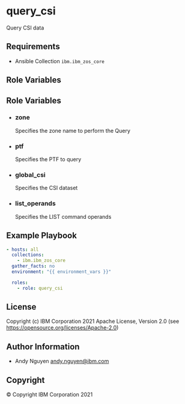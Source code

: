 query_csi
=========

Query CSI data

Requirements
------------

- Ansible Collection `ibm.ibm_zos_core`

Role Variables
--------------
Role Variables
--------------

- ### **zone**

  Specifies the zone name to perform the Query

- ### **ptf**

  Specifies the PTF to query

- ### **global_csi**

  Specifies the CSI dataset
- ### **list_operands**

  Specifies the LIST command operands

Example Playbook
----------------

```yaml
- hosts: all
  collections:
    - ibm.ibm_zos_core
  gather_facts: no
  environment: "{{ environment_vars }}"

  roles:
    - role: query_csi
```
License
-------

Copyright (c) IBM Corporation 2021 Apache License, Version 2.0 (see https://opensource.org/licenses/Apache-2.0)

Author Information
------------------

- Andy Nguyen andy.nguyen@ibm.com

Copyright
---------

© Copyright IBM Corporation 2021
